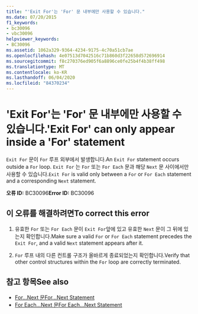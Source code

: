 ```yaml
---
title: "'Exit For'는 'For' 문 내부에만 사용할 수 있습니다."
ms.date: 07/20/2015
f1_keywords:
- bc30096
- vbc30096
helpviewer_keywords:
- BC30096
ms.assetid: 1062a329-9364-4234-9175-4c70a51cb7ae
ms.openlocfilehash: 4e07513d7042516c71b860d3f22658d572696914
ms.sourcegitcommit: f8c270376ed905f6a8896ce0fe25b4f4b38ff498
ms.translationtype: MT
ms.contentlocale: ko-KR
ms.lasthandoff: 06/04/2020
ms.locfileid: "84370234"
---
```

# <a name="exit-for-can-only-appear-inside-a-for-statement"></a><span data-ttu-id="ff119-102">'Exit For'는 'For' 문 내부에만 사용할 수 있습니다.</span><span class="sxs-lookup"><span data-stu-id="ff119-102">'Exit For' can only appear inside a 'For' statement</span></span>
<span data-ttu-id="ff119-103">`Exit For` 문이 `For` 루프 외부에서 발생합니다.</span><span class="sxs-lookup"><span data-stu-id="ff119-103">An `Exit For` statement occurs outside a `For` loop.</span></span> <span data-ttu-id="ff119-104">`Exit For` 는 `For` 또는 `For Each` 문과 해당 `Next` 문 사이에서만 사용할 수 있습니다.</span><span class="sxs-lookup"><span data-stu-id="ff119-104">`Exit For` is valid only between a `For` or `For Each` statement and a corresponding `Next` statement.</span></span>  
  
 <span data-ttu-id="ff119-105">**오류 ID:** BC30096</span><span class="sxs-lookup"><span data-stu-id="ff119-105">**Error ID:** BC30096</span></span>  
  
## <a name="to-correct-this-error"></a><span data-ttu-id="ff119-106">이 오류를 해결하려면</span><span class="sxs-lookup"><span data-stu-id="ff119-106">To correct this error</span></span>  
  
1. <span data-ttu-id="ff119-107">유효한 `For` 또는 `For Each` 문이 `Exit For`앞에 있고 유효한 `Next` 문이 그 뒤에 있는지 확인합니다.</span><span class="sxs-lookup"><span data-stu-id="ff119-107">Make sure a valid `For` or `For Each` statement precedes the `Exit For`, and a valid `Next` statement appears after it.</span></span>  
  
2. <span data-ttu-id="ff119-108">`For` 루프 내의 다른 컨트롤 구조가 올바르게 종료되었는지 확인합니다.</span><span class="sxs-lookup"><span data-stu-id="ff119-108">Verify that other control structures within the `For` loop are correctly terminated.</span></span>  
  
## <a name="see-also"></a><span data-ttu-id="ff119-109">참고 항목</span><span class="sxs-lookup"><span data-stu-id="ff119-109">See also</span></span>

- [<span data-ttu-id="ff119-110">For...Next 문</span><span class="sxs-lookup"><span data-stu-id="ff119-110">For...Next Statement</span></span>](../language-reference/statements/for-next-statement.md)
- [<span data-ttu-id="ff119-111">For Each...Next 문</span><span class="sxs-lookup"><span data-stu-id="ff119-111">For Each...Next Statement</span></span>](../language-reference/statements/for-each-next-statement.md)
